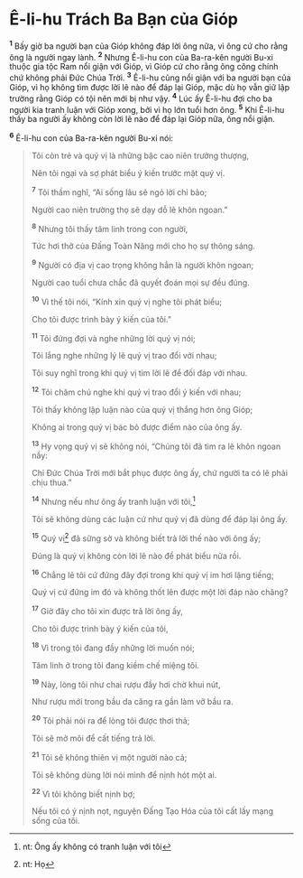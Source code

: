# Ê-li-hu Trách Ba Bạn của Gióp

<sup><b>1</b></sup> Bấy giờ ba người bạn của Gióp không đáp lời ông nữa, vì ông cứ cho rằng ông là người ngay lành. <sup><b>2</b></sup> Nhưng Ê-li-hu con của Ba-ra-kên người Bu-xi thuộc gia tộc Ram nổi giận với Gióp, vì Gióp cứ cho rằng ông công chính chứ không phải Ðức Chúa Trời. <sup><b>3</b></sup> Ê-li-hu cũng nổi giận với ba người bạn của Gióp, vì họ không tìm được lời lẽ nào để đáp lại Gióp, mặc dù họ vẫn giữ lập trường rằng Gióp có tội nên mới bị như vậy. <sup><b>4</b></sup> Lúc ấy Ê-li-hu đợi cho ba người kia tranh luận với Gióp xong, bởi vì họ lớn tuổi hơn ông. <sup><b>5</b></sup> Khi Ê-li-hu thấy ba người ấy không còn lời lẽ nào để đáp lại Gióp nữa, ông nổi giận.

<sup><b>6</b></sup> Ê-li-hu con của Ba-ra-kên người Bu-xi nói:

> Tôi còn trẻ và quý vị là những bậc cao niên trưởng thượng,
>
> Nên tôi ngại và sợ phát biểu ý kiến trước mặt quý vị.
>
> <sup><b>7</b></sup> Tôi thầm nghĩ, “Ai sống lâu sẽ ngỏ lời chỉ bảo;
>
> Người cao niên trường thọ sẽ dạy dỗ lẽ khôn ngoan.”
>
> <sup><b>8</b></sup> Nhưng tôi thấy tâm linh trong con người,
>
> Tức hơi thở của Ðấng Toàn Năng mới cho họ sự thông sáng.
>
> <sup><b>9</b></sup> Người có địa vị cao trọng không hẳn là người khôn ngoan;
>
> Người cao tuổi chưa chắc đã quyết đoán mọi sự đều đúng.
>
> <sup><b>10</b></sup> Vì thế tôi nói, “Kính xin quý vị nghe tôi phát biểu;
>
> Cho tôi được trình bày ý kiến của tôi.”
>
> <sup><b>11</b></sup> Tôi đứng đợi và nghe những lời quý vị nói;
>
> Tôi lắng nghe những lý lẽ quý vị trao đổi với nhau;
>
> Tôi suy nghĩ trong khi quý vị tìm lời lẽ để đối đáp với nhau.
>
> <sup><b>12</b></sup> Tôi chăm chú nghe khi quý vị trao đổi ý kiến với nhau;
>
> Tôi thấy không lập luận nào của quý vị thắng hơn ông Gióp;
>
> Không ai trong quý vị bác bỏ được điểm nào của ông ấy.
>
> <sup><b>13</b></sup> Hy vọng quý vị sẽ không nói, “Chúng tôi đã tìm ra lẽ khôn ngoan nầy:
>
> Chỉ Ðức Chúa Trời mới bắt phục được ông ấy, chứ người ta có lẽ phải chịu thua.”
>
> <sup><b>14</b></sup> Nhưng nếu như ông ấy tranh luận với tôi,[^1-e1a9dae1-3d99-4b22-b408-de00fa63cb03]
>
> Tôi sẽ không dùng các luận cứ như quý vị đã dùng để đáp lại ông ấy.
>
> <sup><b>15</b></sup> Quý vị[^2-e1a9dae1-3d99-4b22-b408-de00fa63cb03] đã sững sờ và không biết trả lời thế nào với ông ấy;
>
> Ðúng là quý vị không còn lời lẽ nào để phát biểu nữa rồi.
>
> <sup><b>16</b></sup> Chẳng lẽ tôi cứ đứng đây đợi trong khi quý vị im hơi lặng tiếng;
>
> Quý vị cứ đứng im đó và không thốt lên được một lời đáp nào chăng?
>
> <sup><b>17</b></sup> Giờ đây cho tôi xin được trả lời ông ấy,
>
> Cho tôi được trình bày ý kiến của tôi,
>
> <sup><b>18</b></sup> Vì trong tôi đang đầy những lời muốn nói;
>
> Tâm linh ở trong tôi đang kiềm chế miệng tôi.
>
> <sup><b>19</b></sup> Này, lòng tôi như chai rượu đầy hơi chờ khui nút,
>
> Như rượu mới trong bầu da căng ra gần làm vỡ bầu ra.
>
> <sup><b>20</b></sup> Tôi phải nói ra để lòng tôi được thơi thả;
>
> Tôi sẽ mở môi để cất tiếng trả lời.
>
> <sup><b>21</b></sup> Tôi sẽ không thiên vị một người nào cả;
>
> Tôi sẽ không dùng lời nói mình để nịnh hót một ai.
>
> <sup><b>22</b></sup> Vì tôi không biết nịnh bợ;
>
> Nếu tôi có ý nịnh nọt, nguyện Ðấng Tạo Hóa của tôi cất lấy mạng sống của tôi.

[^1-e1a9dae1-3d99-4b22-b408-de00fa63cb03]: nt: Ông ấy không có tranh luận với tôi

[^2-e1a9dae1-3d99-4b22-b408-de00fa63cb03]: nt: Họ
